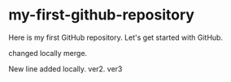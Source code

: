 # my-first-github-repository
Here is my first GitHub repository. Let's get started with GitHub.

changed locally merge.

New line added locally. ver2. ver3
